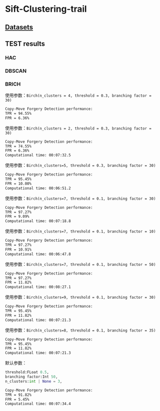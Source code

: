 # Sift-Clustering-trail

## [Datasets](https://github.com/greatzh/Image-Forgery-Datasets-List)


## TEST results
### HAC


### DBSCAN


### BRICH

使用参数：`Birch(n_clusters = 4, threshold = 0.3, branching factor = 30)`

```bash
Copy-Move Forgery Detection performance:
TPR = 94.55%
FPR = 6.36%
```


使用参数：`Birch(n_clusters = 2, threshold = 0.3, branching factor = 30)`

```bash
Copy-Move Forgery Detection performance:
TPR = 74.55%
FPR = 6.36%
Computational time: 00:07:32.5
```

使用参数：`Birch(n_clusters=5, threshold = 0.3, branching factor = 30)`
```bash
Copy-Move Forgery Detection performance:
TPR = 95.45%
FPR = 10.00%
Computational time: 00:06:51.2
```


使用参数：`Birch(n_clusters=7, threshold = 0.1, branching factor = 30)`
```bash
Copy-Move Forgery Detection performance:
TPR = 97.27%
FPR = 9.09%
Computational time: 00:07:18.8
```


使用参数：`Birch(n_clusters=7, threshold = 0.1, branching factor = 10)`
```bash
Copy-Move Forgery Detection performance:
TPR = 97.27%
FPR = 10.91%
Computational time: 00:06:47.8
```

使用参数：`Birch(n_clusters=7, threshold = 0.1, branching factor = 50)`
```bash
Copy-Move Forgery Detection performance:
TPR = 97.27%
FPR = 11.82%
Computational time: 00:08:27.1
```

使用参数：`Birch(n_clusters=9, threshold = 0.1, branching factor = 30)`
```bash
Copy-Move Forgery Detection performance:
TPR = 95.45%
FPR = 11.82%
Computational time: 00:07:21.3
```


使用参数：`Birch(n_clusters=8, threshold = 0.1, branching factor = 35)`
```bash
Copy-Move Forgery Detection performance:
TPR = 95.45%
FPR = 11.82%
Computational time: 00:07:21.3
```


默认参数：

```py
threshold:FLoat 0.5,
branching factor:Int 50,
n_clusters:int | None = 3,
```

```bash
Copy-Move Forgery Detection performance:
TPR = 91.82%
FPR = 5.45%
Computational time: 00:07:34.4
```
